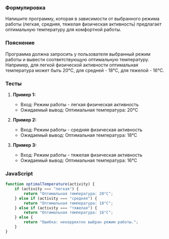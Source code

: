 
### Формулировка
Напишите программу, которая в зависимости от выбранного режима работы (легкая, средняя, тяжелая физическая активность) предлагает оптимальную температуру для комфортной работы.

### Пояснение
Программа должна запросить у пользователя выбранный режим работы и вывести соответствующую оптимальную температуру. Например, для легкой физической активности оптимальная температура может быть 20°C, для средней - 18°C, для тяжелой - 16°C.

### Тесты

1. **Пример 1:**
   - Вход: Режим работы - легкая физическая активность
   - Ожидаемый вывод: Оптимальная температура: 20°C

2. **Пример 2:**
   - Вход: Режим работы - средняя физическая активность
   - Ожидаемый вывод: Оптимальная температура: 18°C

3. **Пример 3:**
   - Вход: Режим работы - тяжелая физическая активность
   - Ожидаемый вывод: Оптимальная температура: 16°C

### JavaScript
```javascript
function optimalTemperature(activity) {
    if (activity === "легкая") {
        return "Оптимальная температура: 20°C";
    } else if (activity === "средняя") {
        return "Оптимальная температура: 18°C";
    } else if (activity === "тяжелая") {
        return "Оптимальная температура: 16°C";
    } else {
        return "Ошибка: некорректно выбран режим работы.";
    }
}
```

